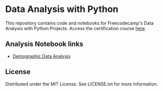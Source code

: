 # Data Analysis with Python
This repository contains code and notebooks for Freecodecamp's Data Analysis with Python Projects.
Access the certification course [here](https://www.freecodecamp.org/learn/data-analysis-with-python/)

## Analysis Notebook links

- [Demographic Data Analysis](https://datalore.jetbrains.com/notebook/jGVfrtnn5vDdWyQIY8plrD/8yJ26q6QeqTJFmsGTvVldS/)

## License
Distributed under the MIT License. See LICENSE.txt for more information.
